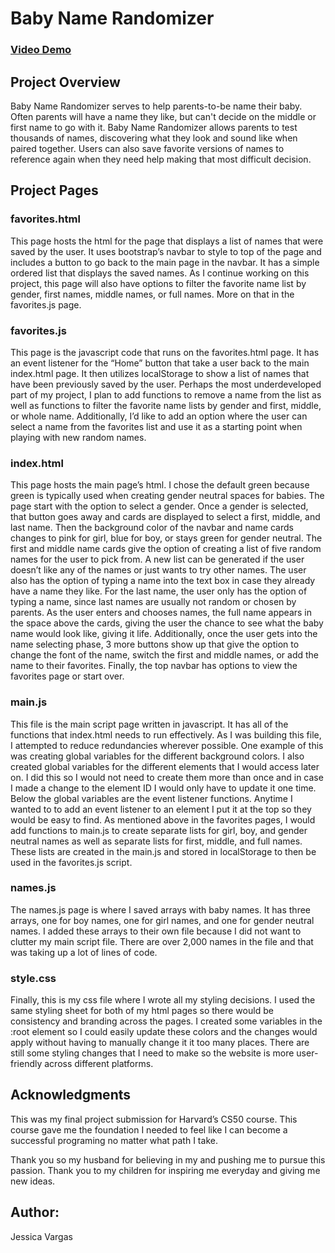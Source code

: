 # Baby Name Randomizer
### [Video Demo](https://youtu.be/TJI23U5vilM)

## Project Overview
Baby Name Randomizer serves to help parents-to-be name their baby. Often parents will have a name they like, but can't decide on the middle or first name to go with it. Baby Name Randomizer allows parents to test thousands of names, discovering what they look and sound like when paired together. Users can also save favorite versions of names to reference again when they need help making that most difficult decision.


## Project Pages
### favorites.html
This page hosts the html for the page that displays a list of names that were saved by the user. It uses bootstrap’s navbar to style to top of the page and includes a button to go back to the main page in the navbar. It has a simple ordered list that displays the saved names. As I continue working on this project, this page will also have options to filter the favorite name list by gender, first names, middle names, or full names. More on that in the favorites.js page.

### favorites.js
This page is the javascript code that runs on the favorites.html page. It has an event listener for the “Home” button that take a user back to the main index.html page. It then utilizes localStorage to show a list of names that have been previously saved by the user. Perhaps the most underdeveloped part of my project, I plan to add functions to remove a name from the list as well as functions to filter the favorite name lists by gender and first, middle, or whole name. Additionally, I’d like to add an option where the user can select a name from the favorites list and use it as a starting point when playing with new random names.

### index.html
This page hosts the main page’s html. I chose the default green because green is typically used when creating gender neutral spaces for babies. The page start with the option to select a gender. Once a gender is selected, that button goes away and cards are displayed to select a first, middle, and last name. Then the background color of the navbar and name cards changes to pink for girl, blue for boy, or stays green for gender neutral. The first and middle name cards give the option of creating a list of five random names for the user to pick from. A new list can be generated if the user doesn’t like any of the names or just wants to try other names. The user also has the option of typing a name into the text box in case they already have a name they like. For the last name, the user only has the option of typing a name, since last names are usually not random or chosen by parents. As the user enters and chooses names, the full name appears in the space above the cards, giving the user the chance to see what the baby name would look like, giving it life. Additionally, once the user gets into the name selecting phase, 3 more buttons show up that give the option to change the font of the name, switch the first and middle names, or add the name to their favorites. Finally, the top navbar has options to view the favorites page or start over.

### main.js
This file is the main script page written in javascript. It has all of the functions that index.html needs to run effectively. As I was building this file, I attempted to reduce redundancies wherever possible. One example of this was creating global variables for the different background colors. I also created global variables for the different elements that I would access later on. I did this so I would not need to create them more than once and in case I made a change to the element ID I would only have to update it one time. Below the global variables are the event listener functions. Anytime I wanted to to add an event listener to an element I put it at the top so they would be easy to find. As mentioned above in the favorites pages, I would add functions to main.js to create separate lists for girl, boy, and gender neutral names as well as separate lists for first, middle, and full names. These lists are created in the main.js and stored in localStorage to then be used in the favorites.js script.

### names.js
The names.js page is where I saved arrays with baby names. It has three arrays, one for boy names, one for girl names, and one for gender neutral names. I added these arrays to their own file because I did not want to clutter my main script file. There are over 2,000 names in the file and that was taking up a lot of lines of code.

### style.css
Finally, this is my css file where I wrote all my styling decisions. I used the same styling sheet for both of my html pages so there would be consistency and branding across the pages. I created some variables in the :root element so I could easily update these colors and the changes would apply without having to manually change it it too many places. There are still some styling changes that I need to make so the website is more user-friendly across different platforms.

## Acknowledgments
This was my final project submission for Harvard’s CS50 course. This course gave me the foundation I needed to feel like I can become a successful programing no matter what path I take.

Thank you so my husband for believing in my and pushing me to pursue this passion. Thank you to my children for inspiring me everyday and giving me new ideas.

## Author:
Jessica Vargas

